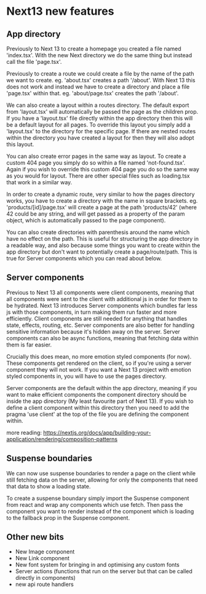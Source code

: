 # Next13 new features

## App directory

Previously to Next 13 to create a homepage you created a file named 'index.tsx'. With the new Next directory we do the same thing but instead call the file 'page.tsx'.

Previously to create a route we could create a file by the name of the path we want to create. eg. 'about.tsx' creates a path '/about'. With Next 13 this does not work and instead we have to create a directory and place a file 'page.tsx' within that. eg. 'about/page.tsx' creates the path '/about'.

We can also create a layout within a routes directory. The default export from 'layout.tsx' will automatically be passed the page as the children prop. If you have a 'layout.tsx' file directly within the app directory then this will be a default layout for all pages. To override this layout you simply add a 'layout.tsx' to the directory for the specific page. If there are nested routes within the directory you have created a layout for then they will also adopt this layout.

You can also create error pages in the same way as layout. To create a custom 404 page you simply do so within a file named 'not-found.tsx'. Again if you wish to override this custom 404 page you do so the same way as you would for layout. There are other special files such as loading.tsx that work in a similar way.

In order to create a dynamic route, very similar to how the pages directory works, you have to create a directory with the name in square brackets. eg. 'products/[id]/page.tsx' will create a page at the path 'products/42' (where 42 could be any string, and will get passed as a property of the param object, which is automatically passed to the page component).

You can also create directories with parenthesis around the name which have no effect on the path. This is useful for structuring the app directory in a readable way, and also because some things you want to create within the app directory but don't want to potentially create a page/route/path. This is true for Server components which you can read about below.

## Server components

Previous to Next 13 all components were client components, meaning that all components were sent to the client with additional js in order for them to be hydrated.
Next 13 introduces Server components which bundles far less js with those components, in turn making them run faster and more efficiently.
Client components are still needed for anything that handles state, effects, routing, etc.
Server components are also better for handling sensitive information because it's hidden away on the server.
Server components can also be async functions, meaning that fetching data within them is far easier.

Crucially this does mean, no more emotion styled components (for now). These components get rendered on the client, so if you're using a server component they will not work. If you want a Next 13 project with emotion styled components in, you will have to use the pages directory.

Server components are the default within the app directory, meaning if you want to make efficient components the component directory should be inside the app directory (My least favourite part of Next 13). If you wish to define a client component within this directory then you need to add the pragma 'use client' at the top of the file you are defining the component within.

more reading:
<https://nextjs.org/docs/app/building-your-application/rendering/composition-patterns>

## Suspense boundaries

We can now use suspense boundaries to render a page on the client while still fetching data on the server, allowing for only the components that need that data to show a loading state.

To create a suspense boundary simply import the Suspense component from react and wrap any components which use fetch. Then pass the component you want to render instead of the component which is loading to the fallback prop in the Suspense component.

## Other new bits

- New Image component
- New Link component
- New font system for bringing in and optimising any custom fonts
- Server actions (functions that run on the server but that can be called directly in components)
- new api route handlers
